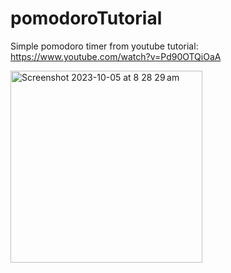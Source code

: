 # pomodoroTutorial

Simple pomodoro timer from youtube tutorial: https://www.youtube.com/watch?v=Pd90OTQiOaA

<img width="307" alt="Screenshot 2023-10-05 at 8 28 29 am" src="https://github.com/miasydney/pomodoroTutorial/assets/93175852/e879f5c2-48c1-43a3-8999-3c7e7c1a6fb4">
